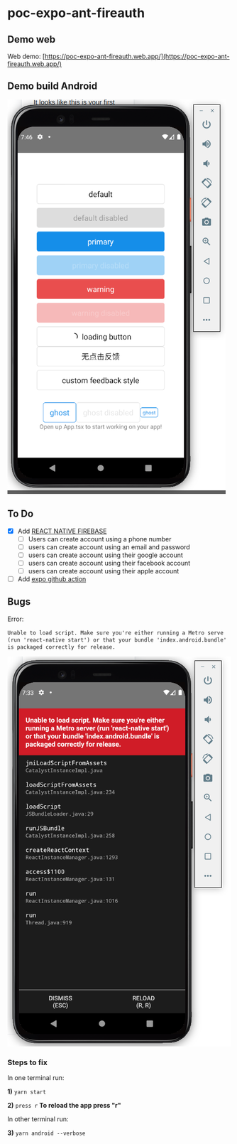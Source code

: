 # poc-expo-ant-fireauth

## Demo web

Web demo: [https://poc-expo-ant-fireauth.web.app/](https://poc-expo-ant-fireauth.web.app/)

## Demo build Android

![Demo A](repo_images/demo_a.png "Demo A")

## To Do

- [x] Add [REACT NATIVE FIREBASE](https://rnfirebase.io/)
  - [ ] Users can create account using a phone number
  - [ ] users can create account using an email and password
  - [ ] users can create account using their google account
  - [ ] users can create account using their facebook account
  - [ ] users can create account using their apple account

- [ ] Add [expo github action](https://github.com/expo/expo-github-action)

## Bugs

Error:

```text
Unable to load script. Make sure you're either running a Metro serve (run 'react-native start') or that your bundle 'index.android.bundle' is packaged correctly for release.
```

![Demo B](repo_images/demo_b.png "Demo B")

### Steps to fix

In one terminal run:

**1)** `yarn start`

**2)** `press r`  **To reload the app press "r"**

In other terminal run:

**3)** `yarn android --verbose`
